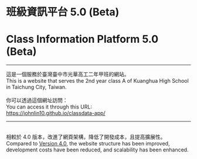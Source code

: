 # 班級資訊平台 5.0 (Beta)
# Class Information Platform 5.0 (Beta)
<hr>
這是一個服務於臺灣臺中市光華高工二年甲班的網站。<br>
This is a website that serves the 2nd year class A of Kuanghua High School in Taichung City, Taiwan.<br>
<br>
你可以透過這個網址訪問：<br>
You can access it through this URL:<br>
<a href="https://johnlin10.github.io/classdata-app/" target="_blank">https://johnlin10.github.io/classdata-app/</a>
<hr><br>
相較於 4.0 版本，改進了網頁架構，降低了開發成本，且提高擴展性。<br>
Compared to <a href="https://github.com/johnlin10/classdata/" target="_blank">Version 4.0</a>, the website structure has been improved, development costs have been reduced, and scalability has been enhanced.

